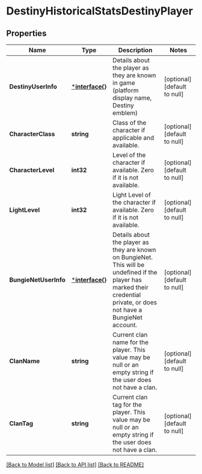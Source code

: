 # DestinyHistoricalStatsDestinyPlayer

## Properties
Name | Type | Description | Notes
------------ | ------------- | ------------- | -------------
**DestinyUserInfo** | [***interface{}**](interface{}.md) | Details about the player as they are known in game (platform display name, Destiny emblem) | [optional] [default to null]
**CharacterClass** | **string** | Class of the character if applicable and available. | [optional] [default to null]
**CharacterLevel** | **int32** | Level of the character if available. Zero if it is not available. | [optional] [default to null]
**LightLevel** | **int32** | Light Level of the character if available. Zero if it is not available. | [optional] [default to null]
**BungieNetUserInfo** | [***interface{}**](interface{}.md) | Details about the player as they are known on BungieNet. This will be undefined if the player has marked their credential private, or does not have a BungieNet account. | [optional] [default to null]
**ClanName** | **string** | Current clan name for the player. This value may be null or an empty string if the user does not have a clan. | [optional] [default to null]
**ClanTag** | **string** | Current clan tag for the player. This value may be null or an empty string if the user does not have a clan. | [optional] [default to null]

[[Back to Model list]](../README.md#documentation-for-models) [[Back to API list]](../README.md#documentation-for-api-endpoints) [[Back to README]](../README.md)


